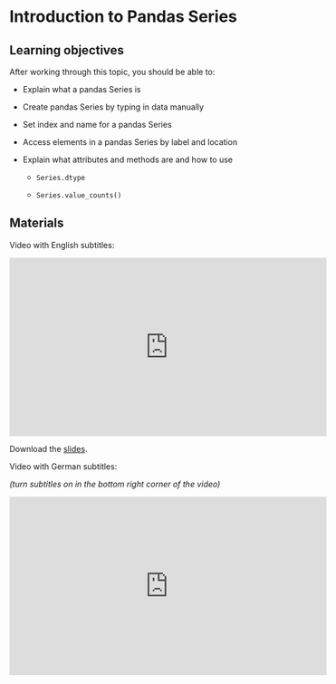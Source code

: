 # Introduction to Pandas Series

## Learning objectives

After working through this topic, you should be able to:

- Explain what a pandas Series is

- Create pandas Series by typing in data manually

- Set index and name for a pandas Series

- Access elements in a pandas Series by label and location

- Explain what attributes and methods are and how to use

  - `Series.dtype`

  - `Series.value_counts()`

## Materials

Video with English subtitles:

<iframe
  src="https://electure.uni-bonn.de/paella7/ui/watch.html?id=cf5d31d4-daad-4120-bc6b-4c9582269034"
  width="560"
  height="315"
  frameborder="0"
  allowfullscreen
></iframe>

Download the [slides](pandas_basics-series_intro.pdf).

Video with German subtitles:

*(turn subtitles on in the bottom right corner of the video)*

<iframe
  src="https://electure.uni-bonn.de/paella7/ui/watch.html?id=ab888081-54b9-4b81-ba07-48410bf8d1b1"
  width="560"
  height="315"
  frameborder="0"
  allowfullscreen
></iframe>
